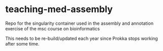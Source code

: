 # teaching-med-assembly
Repo for the singularity container used in the assembly and annotation exercise of the msc course on bioinformatics

This needs to be re-build/updated each year since Prokka stops working after some time. 

